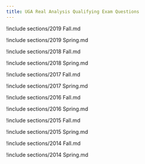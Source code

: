 ```yaml
---
title: UGA Real Analysis Qualifying Exam Questions
---
```


!include sections/2019 Fall.md

!include sections/2019 Spring.md

!include sections/2018 Fall.md

!include sections/2018 Spring.md

!include sections/2017 Fall.md

!include sections/2017 Spring.md

!include sections/2016 Fall.md

!include sections/2016 Spring.md

!include sections/2015 Fall.md

!include sections/2015 Spring.md

!include sections/2014 Fall.md

!include sections/2014 Spring.md

